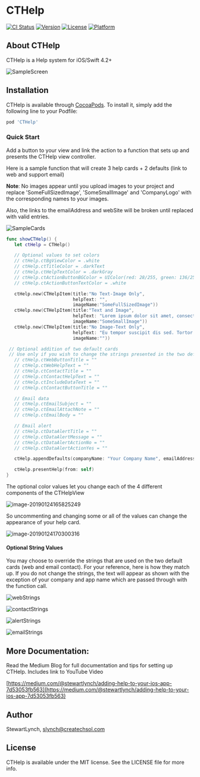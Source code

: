 # CTHelp

[![CI Status](https://img.shields.io/travis/StewartLynch/CTHelp.svg?style=flat)](https://travis-ci.org/StewartLynch/CTHelp)
[![Version](https://img.shields.io/cocoapods/v/CTHelp.svg?style=flat)](https://cocoapods.org/pods/CTHelp)
[![License](https://img.shields.io/cocoapods/l/CTHelp.svg?style=flat)](https://cocoapods.org/pods/CTHelp)
[![Platform](https://img.shields.io/cocoapods/p/CTHelp.svg?style=flat)](https://cocoapods.org/pods/CTHelp)

## About CTHelp

CTHelp is a Help system for iOS/Swift 4.2+

![SampleScreen](SampleScreen.gif)

## Installation

CTHelp is available through [CocoaPods](https://cocoapods.org). To install
it, simply add the following line to your Podfile:

```ruby
pod 'CTHelp'
```

### Quick Start

Add a button to your view and link the action to a function that sets up and presents the CTHelp view controller.

Here is a sample function that will create 3 help cards + 2 defaults (link to web and support email)

**Note**: No images appear until you upload images to your project and replace 'SomeFullSizedImage', 'SomeSmallImage' and 'CompanyLogo' with the corresponding names to your images.

Also, the links to the emailAddress and webSite will be broken until replaced  with valid entries.

![SampleCards](SampleCards.png)

```swift
func showCTHelp() {
   let ctHelp = CTHelp()

   // Optional values to set colors
   // ctHelp.ctBgViewColor = .white
   // ctHelp.ctTitleColor = .darkText
   // ctHelp.ctHelpTextColor = .darkGray
   // ctHelp.ctActionButtonBGColor = UIColor(red: 28/255, green: 136/255, blue: 197.255, alpha: 1)
   // ctHelp.ctActionButtonTextColor = .white

   ctHelp.new(CTHelpItem(title:"No Text-Image Only",
                         helpText: "",
                         imageName:"SomeFullSizedImage"))
   ctHelp.new(CTHelpItem(title:"Text and Image",
                         helpText: "Lorem ipsum dolor sit amet, consectetur adipiscing elit, sed do eiusmod tempor incididunt ut labore et dolore magna aliqua.",
                         imageName:"SomeSmallImage"))
   ctHelp.new(CTHelpItem(title:"No Image-Text Only",
                         helpText: "Eu tempor suscipit dis sed. Tortor velit orci bibendum mattis non metus ornare consequat. Condimentum habitasse dictumst eros nibh rhoncus non pulvinar fermentum. Maecenas convallis gravida facilisis. Interdum, conubia lacinia magnis duis nec quisque.Excepteur sint occaecat cupidatat non proident, sunt in culpa qui officia deserunt mollit anim id est laborum.",
                         imageName:""))

 // Optional addition of two default cards
 // Use only if you wish to change the strings presented in the two default cards
   // ctHelp.ctWebButtonTitle = ""
   // ctHelp.ctWebHelpText = ""
   // ctHelp.ctContactTitle = ""
   // ctHelp.ctContactHelpText = ""
   // ctHelp.ctIncludeDataText = ""
   // ctHelp.ctContactButtonTitle = ""

   // Email data
   // ctHelp.ctEmailSubject = ""
   // ctHelp.ctEmailAttachNote = ""
   // ctHelp.ctEmailBody = ""

   // Email alert
   // ctHelp.ctDataAlertTitle = ""
   // ctHelp.ctDataAlertMessage = ""
   // ctHelp.ctDataAlertActionNo = ""
   // ctHelp.ctDataAlertActionYes = ""

   ctHelp.appendDefaults(companyName: "Your Company Name", emailAddress: "yourContactEmail@somewhere.com", data: nil, webSite: "https://www.yourWebsite.com", companyImageName: "CompanyLogo")

   ctHelp.presentHelp(from: self)
}
```

The optional color values let you change each of the 4 different components of the CTHelpView

![image-20190124165825249](Optionals.png)

So uncommenting and changing some or all of the values can change the appearance of your help card.

![image-20190124170300316](Optionals2.png)

#### Optional String Values

You may choose to override the strings that are used on the two default cards (web and email contact).  For your reference, here is how they match up. If you do not change the strings, the text will appear as shown with the exception of your company and app name which are passed through with the function call.

![webStrings](webStrings.png)

![contactStrings](contactStrings.png)

![alertStrings](alertStrings.png)

![emailStrings](emailStrings.png)

## More Documentation:

Read the Medium Blog for full documentation and tips for setting up CTHelp.  Includes link to YouTube Video

[https://medium.com/@stewartlynch/adding-help-to-your-ios-app-7d53053fb563](https://medium.com/@stewartlynch/adding-help-to-your-ios-app-7d53053fb563)

## Author

StewartLynch, slynch@createchsol.com

## License

CTHelp is available under the MIT license. See the LICENSE file for more info.
